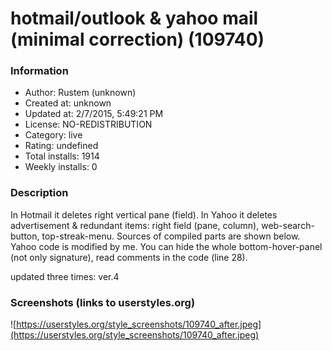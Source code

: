 # hotmail/outlook & yahoo mail (minimal correction) (109740)

### Information
- Author: Rustem (unknown)
- Created at: unknown
- Updated at: 2/7/2015, 5:49:21 PM
- License: NO-REDISTRIBUTION
- Category: live
- Rating: undefined
- Total installs: 1914
- Weekly installs: 0


### Description
In Hotmail it deletes right vertical pane (field).
In Yahoo it deletes advertisement & redundant items: right field (pane, column), web-search-button, top-streak-menu.
Sources of compiled parts are shown below. Yahoo code is modified by me.
You can hide the whole bottom-hover-panel (not only signature), read comments in the code (line 28).

updated three times: ver.4


### Screenshots (links to userstyles.org)
![https://userstyles.org/style_screenshots/109740_after.jpeg](https://userstyles.org/style_screenshots/109740_after.jpeg)


